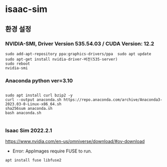 # isaac-sim

## 환경 설정

### NVIDIA-SMI, Driver Version 535.54.03 / CUDA Version: 12.2

```
sudo add-apt-repository ppa:graphics-drivers/ppa  sudo apt update  
sudo apt-get install nvidia-driver-버전(535-server)  
sudo reboot  
nvidia-smi  
```

### Anaconda python ver=3.10

<pre>
<code>
sudo apt install curl bzip2 -y  
curl --output anaconda.sh https://repo.anaconda.com/archive/Anaconda3-2023.03-0-Linux-x86_64.sh  
sha256sum anaconda.sh  
bash anaconda.sh  
</code>
</pre>

### Isaac Sim 2022.2.1
<https://www.nvidia.com/en-us/omniverse/download/#ov-download>

- Error: AppImages require FUSE to run.
```
apt install fuse libfuse2
```

